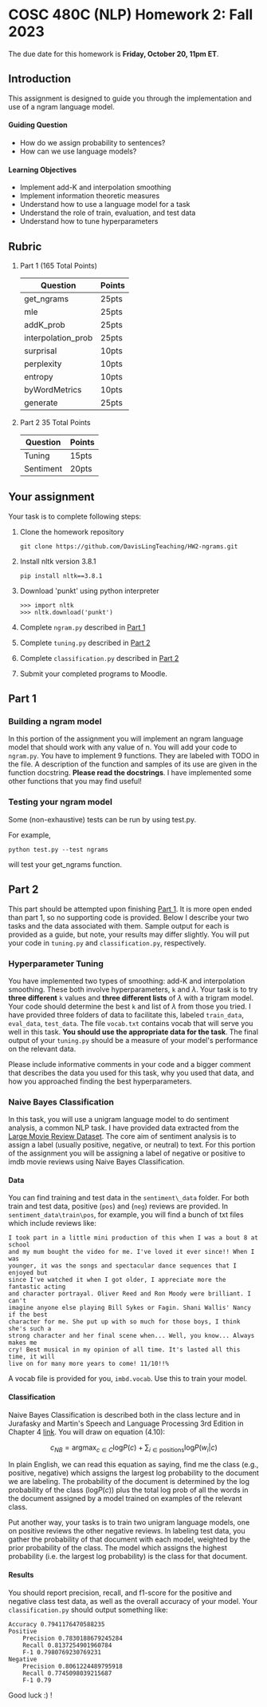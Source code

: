 # COSC 480C (NLP) Homework 2: Fall 2023

The due date for this homework is **Friday, October 20, 11pm ET**.

## Introduction

This assignment is designed to guide you through the implementation and use of a
ngram language model.

#### Guiding Question
- How do we assign probability to sentences? 
- How can we use language models? 

#### Learning Objectives
- Implement add-K and interpolation smoothing
- Implement information theoretic measures
- Understand how to use a language model for a task 
- Understand the role of train, evaluation, and test data
- Understand how to tune hyperparameters

## Rubric 

1. Part 1 (165 Total Points)

    | Question | Points |
    | -------- | ------ | 
    | get\_ngrams  |  25pts      | 
    | mle  |  25pts      | 
    | addK\_prob  |  25pts      | 
    | interpolation\_prob  |  25pts      | 
    | surprisal  |  10pts |
    | perplexity  |  10pts |
    | entropy | 10pts | 
    | byWordMetrics | 10pts |
    | generate | 25pts |

2. Part 2 35 Total Points

    | Question | Points |
    | -------- | ------ | 
    | Tuning | 15pts |
    | Sentiment | 20pts |


## Your assignment

Your task is to complete following steps:

1. Clone the homework repository

    ```
    git clone https://github.com/DavisLingTeaching/HW2-ngrams.git 
    ```

2. Install nltk version 3.8.1

    ```
    pip install nltk==3.8.1
    ```

3. Download 'punkt' using python interpreter

    ```
    >>> import nltk
    >>> nltk.download('punkt')
    ```

4. Complete `ngram.py` described in [Part 1](#part-1)
5. Complete `tuning.py` described in [Part 2](#part-2)
6. Complete `classification.py` described in [Part 2](#part-2)
7. Submit your completed programs to Moodle.

## Part 1

### Building a ngram model

In this portion of the assignment you will implement an ngram language model
that should work with any value of n. You will add your code to `ngram.py`. You
have to implement 9 functions. They are labeled with TODO in the file. A
description of the function and samples of its use are given in the function
docstring. **Please read the docstrings**. I have implemented some other
functions that you may find useful! 

### Testing your ngram model

Some (non-exhaustive) tests can be run by using test.py. 

For example, 

    python test.py --test ngrams

will test your get\_ngrams function.


## Part 2

This part should be attempted upon finishing [Part 1](#part-1). It is more open
ended than part 1, so no supporting code is provided. Below I describe your two
tasks and the data associated with them. Sample output for each is provided as a
guide, but note, your results may differ slightly. You will put your code in
`tuning.py` and `classification.py`, respectively.   

### Hyperparameter Tuning

You have implemented two types of smoothing: add-K and interpolation smoothing.
These both involve hyperparameters, `k` and $\lambda$. Your task is to try
**three different** `k` values and **three different lists** of $\lambda$ with a trigram
model. Your code should determine the best `k` and list of $\lambda$ from those
you tried. I have provided three folders of data to facilitate this, labeled
`train_data`, `eval_data`, `test_data`. The file `vocab.txt` contains vocab that
will serve you well in this task. **You should use the appropriate data for
the task**. The final output of your `tuning.py` should be a measure of your
model's performance on the relevant data. 

Please include informative comments in your code and a bigger comment that
describes the data you used for this task, why you used that data, and how you
approached finding the best hyperparameters. 

### Naive Bayes Classification

In this task, you will use a unigram language model to do sentiment analysis, a
common NLP task. I have provided data extracted from the [Large Movie Review
Dataset](https://ai.stanford.edu/~amaas/data/sentiment/). The core aim of
sentiment analysis is to assign a label (usually positive, negative, or neutral)
to text. For this portion of the assignment you will be assigning a label of
negative or positive to imdb movie reviews using Naive Bayes Classification. 

#### Data

You can find training and test data in the `sentiment\_data` folder. For both
train and test data, positive (`pos`) and (`neg`) reviews are provided. In
`sentiment_data\train\pos`, for example, you will find a bunch of txt files
which include reviews like: 

```
I took part in a little mini production of this when I was a bout 8 at school
and my mum bought the video for me. I've loved it ever since!! When I was
younger, it was the songs and spectacular dance sequences that I enjoyed but
since I've watched it when I got older, I appreciate more the fantastic acting
and character portrayal. Oliver Reed and Ron Moody were brilliant. I can't
imagine anyone else playing Bill Sykes or Fagin. Shani Wallis' Nancy if the best
character for me. She put up with so much for those boys, I think she's such a
strong character and her final scene when... Well, you know... Always makes me
cry! Best musical in my opinion of all time. It's lasted all this time, it will
live on for many more years to come! 11/10!!%
```

A vocab file is provided for you, `imbd.vocab`. Use this to train your model.

#### Classification 

Naive Bayes Classification is described both in the class lecture and in
Jurafasky and Martin's Speech and Language Processing 3rd Edition in Chapter 4
[link](https://web.stanford.edu/~jurafsky/slp3/4.pdf). You will draw on equation
(4.10): 

$$c_{NB} = \text{argmax}_{c\in C} \text{log} P(c) + \sum_{i\in \text{positions}} \text{log} P(w_i | c)$$

In plain English, we can read this equation as saying, find me the class (e.g.,
positive, negative) which assigns the largest log probability to the document we
are labeling. The probability of the document is determined by the log
probability of the class ($\text{log} P(c)$) plus the total log prob of all the
words in the document assigned by a model trained on examples of the relevant
class.  

Put another way, your tasks is to train two unigram language models, one on
positive reviews the other negative reviews. In labeling test data, you gather
the probability of that document with each model, weighted by the prior
probability of the class. The model which assigns the highest probability (i.e.
the largest log probability) is the class for that document. 


#### Results

You should report precision, recall, and f1-score for the positive and negative
class test data, as well as the overall accuracy of your model. Your `classification.py`
should output something like: 

```
Accuracy 0.7941176470588235
Positive
	Precision 0.7830188679245284
	Recall 0.8137254901960784
	F-1 0.7980769230769231
Negative
	Precision 0.8061224489795918
	Recall 0.7745098039215687
	F-1 0.79
```

Good luck :) !
